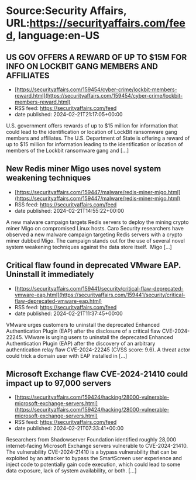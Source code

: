 # Source:Security Affairs, URL:https://securityaffairs.com/feed, language:en-US

## US GOV OFFERS A REWARD OF UP TO $15M FOR INFO ON LOCKBIT GANG MEMBERS AND AFFILIATES
 - [https://securityaffairs.com/159454/cyber-crime/lockbit-members-reward.html](https://securityaffairs.com/159454/cyber-crime/lockbit-members-reward.html)
 - RSS feed: https://securityaffairs.com/feed
 - date published: 2024-02-21T21:17:05+00:00

U.S. government offers rewards of up to $15 million for information that could lead to the identification or location of LockBit ransomware gang members and affiliates. The U.S. Department of State is offering a reward of up to $15 million for information leading to the identification or location of members of the Lockbit ransomware gang and [&#8230;]

## New Redis miner Migo uses novel system weakening techniques
 - [https://securityaffairs.com/159447/malware/redis-miner-migo.html](https://securityaffairs.com/159447/malware/redis-miner-migo.html)
 - RSS feed: https://securityaffairs.com/feed
 - date published: 2024-02-21T14:55:22+00:00

A new malware campaign targets Redis servers to deploy the mining crypto miner Migo on compromised Linux hosts. Caro Security researchers have observed a new malware campaign targeting Redis servers with a crypto miner dubbed Migo. The campaign stands out for the use of several novel system weakening techniques against the data store itself.  Migo [&#8230;]

## Critical flaw found in deprecated VMware EAP. Uninstall it immediately
 - [https://securityaffairs.com/159441/security/critical-flaw-deprecated-vmware-eap.html](https://securityaffairs.com/159441/security/critical-flaw-deprecated-vmware-eap.html)
 - RSS feed: https://securityaffairs.com/feed
 - date published: 2024-02-21T11:37:45+00:00

VMware urges customers to uninstall the deprecated Enhanced Authentication Plugin (EAP) after the disclosure of a critical flaw CVE-2024-22245. VMware is urging users to uninstall the deprecated Enhanced Authentication Plugin (EAP) after the discovery of an arbitrary authentication relay flaw CVE-2024-22245 (CVSS score: 9.6). A threat actor could trick a domain user with EAP installed in [&#8230;]

## Microsoft Exchange flaw CVE-2024-21410 could impact up to 97,000 servers
 - [https://securityaffairs.com/159424/hacking/28000-vulnerable-microsoft-exchange-servers.html](https://securityaffairs.com/159424/hacking/28000-vulnerable-microsoft-exchange-servers.html)
 - RSS feed: https://securityaffairs.com/feed
 - date published: 2024-02-21T07:33:41+00:00

Researchers from Shadowserver Foundation identified roughly 28,000 internet-facing Microsoft Exchange servers vulnerable to CVE-2024-21410. The vulnerability CVE-2024-21410 is a bypass vulnerability that can be exploited by an attacker to bypass the SmartScreen user experience and inject code to potentially gain code execution, which could lead to some data exposure, lack of system availability, or both. [&#8230;]

